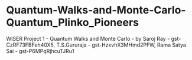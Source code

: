 # Quantum-Walks-and-Monte-Carlo-Quantum_Plinko_Pioneers
WISER Project 1 -  Quantum Walks and Monte Carlo -  by Saroj Ray - gst-CzRF73FBFeh40X5, T.S.Gururaja - gst-HzxvhX3MHmd2PFW, Rama Satya Sai  - gst-P6MPqRjhcuTJRu1
